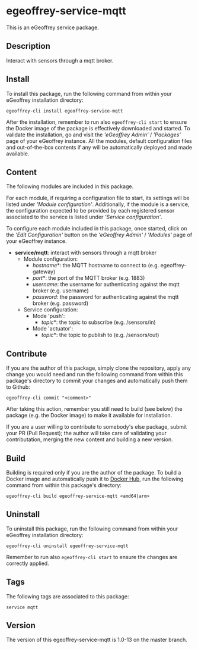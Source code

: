 # egeoffrey-service-mqtt

This is an eGeoffrey service package.

## Description

Interact with sensors through a mqtt broker.

## Install

To install this package, run the following command from within your eGeoffrey installation directory:
```
egeoffrey-cli install egeoffrey-service-mqtt
```
After the installation, remember to run also `egeoffrey-cli start` to ensure the Docker image of the package is effectively downloaded and started.
To validate the installation, go and visit the *'eGeoffrey Admin'* / *'Packages'* page of your eGeoffrey instance. All the modules, default configuration files and out-of-the-box contents if any will be automatically deployed and made available.
## Content

The following modules are included in this package.

For each module, if requiring a configuration file to start, its settings will be listed under *'Module configuration'*. Additionally, if the module is a service, the configuration expected to be provided by each registered sensor associated to the service is listed under *'Service configuration'*.

To configure each module included in this package, once started, click on the *'Edit Configuration'* button on the *'eGeoffrey Admin'* / *'Modules'* page of your eGeoffrey instance.
- **service/mqtt**: interact with sensors through a mqtt broker
  - Module configuration:
    - *hostname**: the MQTT hostname to connect to (e.g. egeoffrey-gateway)
    - *port**: the port of the MQTT broker (e.g. 1883)
    - *username*: the username for authenticating against the mqtt broker (e.g. username)
    - *password*: the password for authenticating against the mqtt broker (e.g. password)
  - Service configuration:
    - Mode 'push':
      - *topic**: the topic to subscribe (e.g. /sensors/in)
    - Mode 'actuator':
      - *topic**: the topic to publish to (e.g. /sensors/out)

## Contribute

If you are the author of this package, simply clone the repository, apply any change you would need and run the following command from within this package's directory to commit your changes and automatically push them to Github:
```
egeoffrey-cli commit "<comment>"
```
After taking this action, remember you still need to build (see below) the package (e.g. the Docker image) to make it available for installation.

If you are a user willing to contribute to somebody's else package, submit your PR (Pull Request); the author will take care of validating your contributation, merging the new content and building a new version.

## Build

Building is required only if you are the author of the package. To build a Docker image and automatically push it to [Docker Hub](https://hub.docker.com/r/egeoffrey/egeoffrey-service-mqtt), run the following command from within this package's directory:
```
egeoffrey-cli build egeoffrey-service-mqtt <amd64|arm>
```

## Uninstall

To uninstall this package, run the following command from within your eGeoffrey installation directory:
```
egeoffrey-cli uninstall egeoffrey-service-mqtt
```
Remember to run also `egeoffrey-cli start` to ensure the changes are correctly applied.
## Tags

The following tags are associated to this package:
```
service mqtt
```

## Version

The version of this egeoffrey-service-mqtt is 1.0-13 on the master branch.
